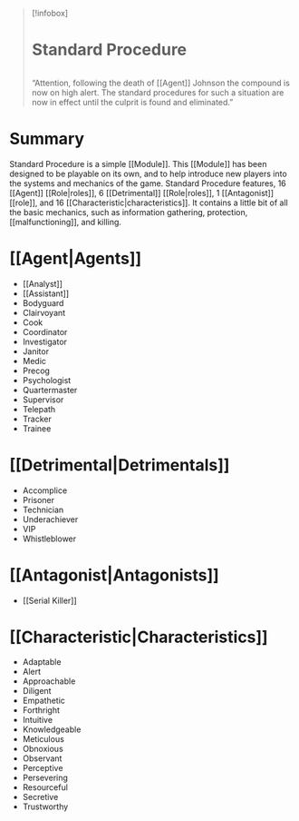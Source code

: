 > [!infobox]
> # Standard Procedure
> ######
>  “Attention, following the death of [[Agent]] Johnson the compound is now on high alert. The standard procedures for such a situation are now in effect until the culprit is found and eliminated.”
# Summary
Standard Procedure is a simple [[Module]]. This [[Module]] has been designed to be playable on its own, and to help introduce new players into the systems and mechanics of the game. Standard Procedure features, 16 [[Agent]] [[Role|roles]], 6 [[Detrimental]] [[Role|roles]], 1 [[Antagonist]] [[role]], and 16 [[Characteristic|characteristics]]. It contains a little bit of all the basic mechanics, such as information gathering, protection, [[malfunctioning]], and killing.

# [[Agent|Agents]]
- [[Analyst]]
- [[Assistant]]
- Bodyguard
- Clairvoyant
- Cook
- Coordinator
- Investigator
- Janitor
- Medic
- Precog
- Psychologist
- Quartermaster
- Supervisor
- Telepath
- Tracker
- Trainee

# [[Detrimental|Detrimentals]]
- Accomplice
- Prisoner
- Technician
- Underachiever
- VIP
- Whistleblower

# [[Antagonist|Antagonists]]
- [[Serial Killer]]

# [[Characteristic|Characteristics]]
- Adaptable
- Alert
- Approachable
- Diligent
- Empathetic
- Forthright
- Intuitive
- Knowledgeable
- Meticulous
- Obnoxious
- Observant
- Perceptive
- Persevering
- Resourceful
- Secretive
- Trustworthy
